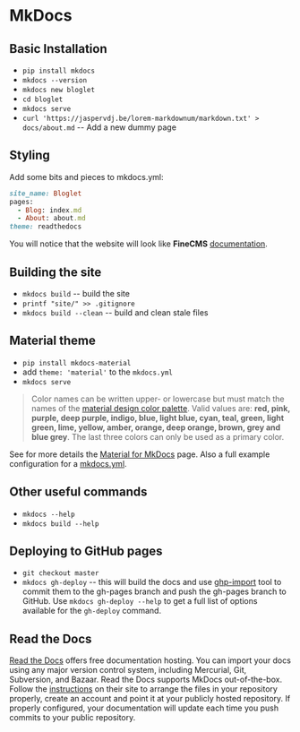 # MkDocs

## Basic Installation

* `pip install mkdocs`
* `mkdocs --version`
* `mkdocs new bloglet`
* `cd bloglet`
* `mkdocs serve`
* `curl 'https://jaspervdj.be/lorem-markdownum/markdown.txt' > docs/about.md` -- Add a new dummy page

## Styling

Add some bits and pieces to mkdocs.yml:

```ruby
site_name: Bloglet
pages:
  - Blog: index.md
  - About: about.md
theme: readthedocs
```

You will notice that the website will look like __FineCMS__ [documentation][feincms].

## Building the site

* `mkdocs build` -- build the site
* `printf "site/" >> .gitignore`
* `mkdocs build --clean` -- build and clean stale files

## Material theme

* `pip install mkdocs-material`
* add `theme: 'material'` to the `mkdocs.yml`
* `mkdocs serve`

> Color names can be written upper- or lowercase but must match the names of the [material design color palette][m-colors]. Valid values are: __red, pink, purple, deep purple, indigo, blue, light blue, cyan, teal, green, light green, lime, yellow, amber, orange, deep orange, brown, grey and blue grey__. The last three colors can only be used as a primary color.

See for more details the [Material for MkDocs][material] page. Also a full example configuration for a [mkdocs.yml][full-config].

## Other useful commands

* `mkdocs --help`
* `mkdocs build --help`

## Deploying to GitHub pages

* `git checkout master`
* `mkdocs gh-deploy` -- this will build the docs and use [ghp-import][ghp] tool to commit them to the gh-pages branch and push the gh-pages branch to GitHub. Use `mkdocs gh-deploy --help` to get a full list of options available for the `gh-deploy` command.

## Read the Docs

[Read the Docs][rtdocs] offers free documentation hosting. You can import your docs using any major version control system, including Mercurial, Git, Subversion, and Bazaar. Read the Docs supports MkDocs out-of-the-box. Follow the [instructions][instructions] on their site to arrange the files in your repository properly, create an account and point it at your publicly hosted repository. If properly configured, your documentation will update each time you push commits to your public repository.

[feincms]: https://feincms-django-cms.readthedocs.io/en/latest/#
[ghp]: https://github.com/davisp/ghp-import
[rtdocs]: https://readthedocs.org/
[instructions]: https://read-the-docs.readthedocs.io/en/latest/getting_started.html
[material]: http://squidfunk.github.io/mkdocs-material/
[m-colors]: https://www.materialui.co/colors
[full-config]: http://squidfunk.github.io/mkdocs-material/getting-started/#full-example
